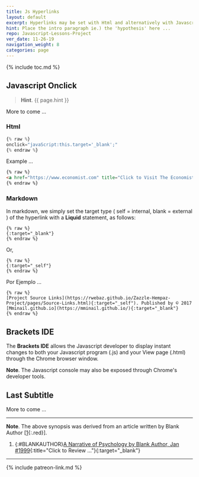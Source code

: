 ```yaml
---
title: Js Hyperlinks
layout: default
excerpt: Hyperlinks may be set with Html and alternatively with Javascript, as follows ...
hint: Place the intro paragraph ie.) the 'hypothesis' here ...
repo: Javascript-Lessons-Project
ver_date: 11-26-19
navigation_weight: 8
categories: page
---
```

{% include toc.md %}

## Javascript Onclick

> **Hint**. {{ page.hint }}

More to come ...

### Html

```javascript
{% raw %}
onclick="javaScript:this.target='_blank';"
{% endraw %}
```

Example ...

```html
{% raw %}
<a href="https://www.economist.com" title="Click to Visit The Economist Magazine" onclick="javaScript:this.target='_blank';">The Economist Magazine</a>
{% endraw %}
```

### Markdown

In markdown, we simply set the target type ( self = internal, blank = external ) of the hyperlink with a **Liquid** statement, as follows:

```liquid
{% raw %}
{:target="_blank"}
{% endraw %}
```

Or,

```liquid
{% raw %}
{:target="_self"}
{% endraw %}
```

Por Ejemplo ...

```liquid
{% raw %}
[Project Source Links](https://rwebaz.github.io/Zazzle-Hempaz-Project/pages/Source-Links.html){:target="_self"). Published by © 2017 [Mminail.github.io](https://mminail.github.io/){:target="_blank"}
{% endraw %}
```

## Brackets IDE

The **Brackets IDE** allows the Javascript developer to display instant changes to both your Javascript program (.js) and your View page (.html) through the Chrome browser window.

**Note**. The Javascript console may also be exposed through Chrome's developer tools.

## Last Subtitle

More to come ...

***

**Note**. The above synopsis was derived from an article written by Blank Author [[1](#BLANKAUTHOR){:.red}].

1. {:#BLANKAUTHOR}[A Narrative of Psychology by Blank Author, Jan #1999](http://cowles.yale.edu/sites/default/files/files/pub/d20/d2069.pdf){:title="Click to Review ..."}{:target="_blank"}

***

{% include patreon-link.md %}
